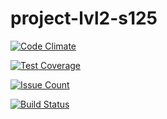 # project-lvl2-s125

[![Code Climate](https://codeclimate.com/github/user921/project-lvl2-s125/badges/gpa.svg)](https://codeclimate.com/github/user921/project-lvl2-s125)

[![Test Coverage](https://codeclimate.com/github/user921/project-lvl2-s125/badges/coverage.svg)](https://codeclimate.com/github/user921/project-lvl2-s125/coverage)

[![Issue Count](https://codeclimate.com/github/user921/project-lvl2-s125/badges/issue_count.svg)](https://codeclimate.com/github/user921/project-lvl2-s125)

[![Build Status](https://travis-ci.org/user921/project-lvl2-s125.svg?branch=master)](https://travis-ci.org/user921/project-lvl2-s125)
